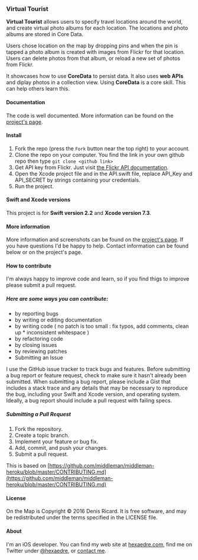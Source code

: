 ### Virtual Tourist

**Virtual Tourist** allows users to specify travel locations around the world, and create virtual photo albums for each location. The locations and photo albums are stored in Core Data.

Users chose location on the map by dropping pins and when the pin is tapped a photo album is created with images from Flickr for that location. Users can delete photos from that album, or reload a new set of photos from Flickr.

It showcases how to use **CoreData** to persist data. It also uses **web APIs** and diplay photos in a collection view. Using **CoreData** is a core skill. This can help others learn this.


#### Documentation

The code is well documented. More information can be found on the [project's page](http://hexaedre.com/projects/virtual-tourist/).

#### Install

1. Fork the repo (press the `Fork` button near the top right) to your account.
2. Clone the repo on your computer. You find the link in your own github repo then type `git clone <github link>`
3. Get API key from Flickr. Just visit [the Flickr API documentation](https://www.flickr.com/services/apps/create/noncommercial/?).
3. Open the Xcode project file and in the API.swift file, replace API_Key and API_SECRET by strings containing your credentials.
4. Run the project.

#### Swift and Xcode versions

This project is for **Swift version 2.2** and **Xcode version 7.3**.

#### More information

More information and screenshots can be found on the [project's page](http://hexaedre.com/projects/virtual-tourist/). If you have questions I'd be happy to help. Contact information can be found below or on the project's page.

#### How to contribute

I'm always happy to improve code and learn, so if you find thigs to improve please submit a pull request.

##### Here are some ways you can contribute:

* by reporting bugs
* by writing or editing documentation
* by writing code ( no patch is too small : fix typos, add comments, clean up * inconsistent whitespace )
* by refactoring code
* by closing issues
* by reviewing patches
* Submitting an Issue

I use the GitHub issue tracker to track bugs and features. Before submitting a bug report or feature request, check to make sure it hasn't already been submitted. When submitting a bug report, please include a Gist that includes a stack trace and any details that may be necessary to reproduce the bug, including your Swift and Xcode version, and operating system. Ideally, a bug report should include a pull request with failing specs.

##### Submitting a Pull Request

1. Fork the repository.
1. Create a topic branch.
1. Implement your feature or bug fix.
1. Add, commit, and push your changes.
1. Submit a pull request.

This is based on [https://github.com/middleman/middleman-heroku/blob/master/CONTRIBUTING.md](https://github.com/middleman/middleman-heroku/blob/master/CONTRIBUTING.md)

#### License

On the Map is Copyright © 2016 Denis Ricard. It is free software, and may be redistributed under the terms specified in the LICENSE file.

#### About

I'm an iOS developer. You can find my web site at [hexaedre.com](http://hexaedre.com), find me on Twitter under [@hexaedre](http://twitter.com/hexaedre), or [contact me](http://hexaedre.com/contact/).
